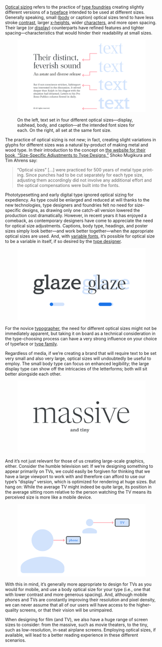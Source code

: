 
[Optical sizing](/glossary/optical_sizes) refers to the practice of [type foundries](/glossary/type_foundry) creating slightly different versions of a [typeface](/glossary/typeface) intended to be used at different sizes. Generally speaking, small ([body](/glossary/body) or caption) optical sizes tend to have less stroke [contrast](/glossary/contrast), larger [x-heights](/glossary/x_height), wider [characters](/glossary/character), and more open spacing. Their large (or [display](/glossary/display)) counterparts have refined features and tighter spacing—characteristics that would hinder their readability at small sizes.

<figure>

![On the left, text set in four different optical sizes—display, subhead, body, and caption—at the intended font sizes for each. On the right, a close-up of each optical size, set at the same font size to emphasize the difference between each.](images/thumbnail.svg)
<figcaption>On the left, text set in four different optical sizes—display, subhead, body, and caption—at the intended font sizes for each. On the right, all set at the same font size.</figcaption>

</figure>

The practice of optical sizing is not new; in fact, creating slight variations in glyphs for different sizes was a natural by-product of making metal and wood type. In their introduction to the concept on [the website for their book, “Size-Specific Adjustments to Type Designs,”](https://justanotherfoundry.com/size-specific-adjustments-to-type-designs) Shoko Mugikura and Tim Ahrens say:

> “Op­tical sizes” [...] were prac­ticed for 500 years of metal type print­ing. Since punches had to be cut separ­ately for each type size, adjust­ing them accordingly did not involve any addi­tional effort and the optical compens­a­tions were built into the fonts.

Phototypesetting and early digital type ignored optical sizing for expediency. As type could be enlarged and reduced at will thanks to the new technologies, type designers and foundries felt no need for size-specific designs, as drawing only one catch-all version lowered the production cost dramatically. However, in recent years it has enjoyed a comeback, as contemporary designers have come to appreciate the need for optical size adjustments. Captions, body type, headings, and poster sizes simply look better—and work better together—when the appropriate optical sizes are used. And, with [variable fonts](/glossary/variable_fonts), it’s possible for optical size to be a variable in itself, if so desired by the [type designer](/glossary/type_designer).

<figure>

![The characters “A” and “a” are rendered twice: on the left, they appears in a “display“ optical size; on the right, a “body” one. The stroke contrast on the left is considerably greater. Beneath both versions are representations of the variable axes.](images/2.5.2.svg)

</figure>

For the novice [typographer](/glossary/typographer), the need for different optical sizes might not be immediately apparent, but taking it on board as a technical consideration in the type-choosing process can have a very strong influence on your choice of typeface or [type family](/glossary/family_or_type_family_or_font_family).

Regardless of media, if we’re creating a brand that will require text to be set very small and also very large, optical sizes will undoubtedly be useful to employ. The small body type can focus on enhanced legibility; the large display type can show off the intricacies of the letterforms; both will sit better alongside each other.

<figure>

![The word “massive” set in very large type using a display optical size, and the words “and tiny” set in small type using a body optical size.](images/2.5.3.svg)

</figure>

And it’s not just relevant for those of us creating large-scale graphics, either. Consider the humble television set: If we’re designing something to appear primarily on TVs, we could easily be forgiven for thinking that we have a large viewport to work with and therefore can afford to use our type’s “display” version, which is optimized for rendering at huge sizes. But hang on: While the average TV might indeed be quite large, its position in the average sitting room relative to the person watching the TV means its perceived size is more like a mobile device.

<figure>

![An abstract representation of a user close to a phone screen and a user far away from a TV screen. In both circumstances, despite the different distances, the relative device size appears approximately the same.](images/2.5.4.svg)

</figure>

With this in mind, it’s generally more appropriate to design for TVs as you would for mobile, and use a body optical size for your type (i.e., one that with lower contrast and more generous spacing). And, although mobile phones and TVs are constantly improving their resolution and pixel density, we can never assume that all of our users will have access to the higher-quality screens, or that their vision will be unimpaired.

When designing for film (and TV), we also have a huge range of screen sizes to consider: from the massive, such as movie theaters, to the tiny, such as low-resolution, in-seat airplane screens. Employing optical sizes, if available, will lead to a better reading experience in these different scenarios.
